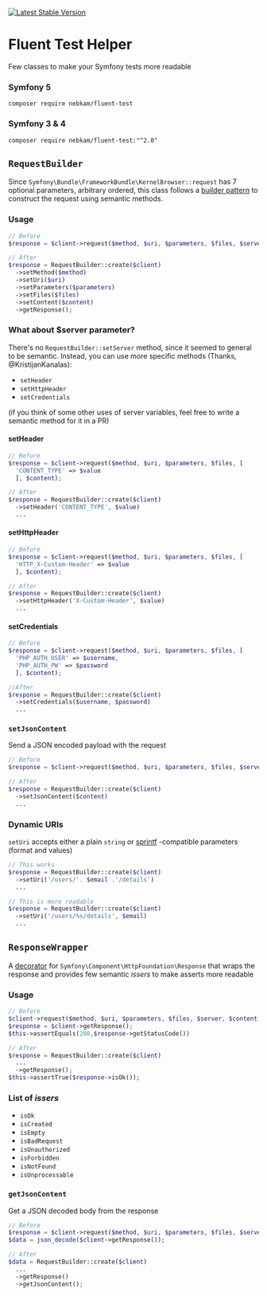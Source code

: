 [![Latest Stable Version](https://poser.pugx.org/nebkam/fluent-test/v)](//packagist.org/packages/nebkam/fluent-test)

# Fluent Test Helper
Few classes to make your Symfony tests more readable

### Symfony 5
`composer require nebkam/fluent-test`
### Symfony 3 & 4
`composer require nebkam/fluent-test:"^2.0"`

## `RequestBuilder`
Since `Symfony\Bundle\FrameworkBundle\KernelBrowser::request` has 7 optional parameters, arbitrary ordered, this class follows a [builder pattern](https://en.wikipedia.org/wiki/Builder_pattern) to construct the request using semantic methods.

### Usage
```php
// Before
$response = $client->request($method, $uri, $parameters, $files, $server, $content);

// After
$response = RequestBuilder::create($client)
  ->setMethod($method)
  ->setUri($uri)
  ->setParameters($parameters)
  ->setFiles($files)
  ->setContent($content)
  ->getResponse();
```
### What about $server parameter?
There's no `RequestBuilder::setServer` method, since it seemed to general to be semantic.
Instead, you can use more specific methods (Thanks, @KristijanKanalas):
 - `setHeader`
 - `setHttpHeader`
 - `setCredentials`

(if you think of some other uses of server variables, feel free to write a semantic method for it in a PR)

#### setHeader
```php
// Before
$response = $client->request($method, $uri, $parameters, $files, [
  'CONTENT_TYPE' => $value
  ], $content);

// After
$response = RequestBuilder::create($client)
  ->setHeader('CONTENT_TYPE', $value)
  ...
```

#### setHttpHeader
```php
// Before
$response = $client->request($method, $uri, $parameters, $files, [
  'HTTP_X-Custom-Header' => $value
  ], $content);

// After
$response = RequestBuilder::create($client)
  ->setHttpHeader('X-Custom-Header', $value)
  ...
```

#### setCredentials
```php
// Before
$response = $client->request($method, $uri, $parameters, $files, [
  'PHP_AUTH_USER' => $username,
  'PHP_AUTH_PW' => $password
  ], $content);

//After
$response = RequestBuilder::create($client)
  ->setCredentials($username, $password)
  ...
```

### `setJsonContent`
Send a JSON encoded payload with the request
```php
// Before
$response = $client->request($method, $uri, $parameters, $files, $server, json_encode($content));

// After
$response = RequestBuilder::create($client)
  ->setJsonContent($content)
  ...
```

### Dynamic URIs
`setUri` accepts either a plain `string` or [sprintf](https://www.php.net/manual/en/function.sprintf.php) -compatible parameters (format and values)
```php
// This works
$response = RequestBuilder::create($client)
  ->setUri('/users/'. $email .'/details')
  ...

// This is more readable
$response = RequestBuilder::create($client)
  ->setUri('/users/%s/details', $email)
  ...
```

## `ResponseWrapper`
A [decorator](https://en.wikipedia.org/wiki/Decorator_pattern) for `Symfony\Component\HttpFoundation\Response` that wraps the response and provides few semantic _issers_ to make asserts more readable

### Usage
```php
// Before
$client->request($method, $uri, $parameters, $files, $server, $content);
$response = $client->getResponse();
$this->assertEquals(200,$response->getStatusCode())

// After
$response = RequestBuilder::create($client)
  ...
  ->getResponse();
$this->assertTrue($response->isOk());
```

### List of _issers_
- `isOk`
- `isCreated`
- `isEmpty`
- `isBadRequest`
- `isUnauthorized`
- `isForbidden`
- `isNotFound`
- `isUnprocessable`

### `getJsonContent`
Get a JSON decoded body from the response
```php
// Before
$response = $client->request($method, $uri, $parameters, $files, $server, $content);
$data = json_decode($client->getResponse());

// After
$data = RequestBuilder::create($client)
  ...
  ->getResponse()
  ->getJsonContent();
```
